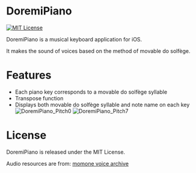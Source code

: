 # DoremiPiano
[![MIT License](http://img.shields.io/badge/license-MIT-blue.svg?style=flat)](LICENSE)

DoremiPiano is a musical keyboard application for iOS.

It makes the sound of voices based on the method of movable do solfège.

# Features
- Each piano key corresponds to a movable do solfège syllable
- Transpose function
- Displays both movable do solfège syllable and note name on each key
![DoremiPiano_Pitch0](https://user-images.githubusercontent.com/47465833/86877296-8654b000-c121-11ea-9d16-ad2b53bd653f.png)
![DoremiPiano_Pitch7](https://user-images.githubusercontent.com/47465833/86877333-9f5d6100-c121-11ea-910a-6fe66617a7e5.png)

# License
DoremiPiano is released under the MIT License.

Audio resources are from: [momone voice archive](https://w.atwiki.jp/momonemomo/pages/39.html)

